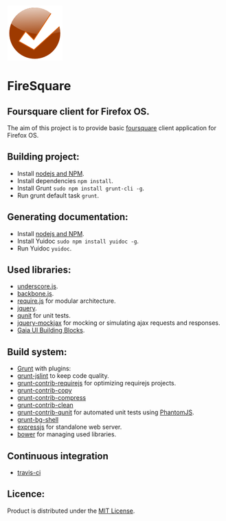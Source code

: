 ![icon](/src/ico/128.png)

FireSquare
==========

Foursquare client for Firefox OS.
---------------------------------
The aim of this project is to provide basic [foursquare](http://foursquare.com) client application for Firefox OS.

Building project:
-----------------------
* Install [nodejs and NPM](http://nodejs.org/download).
* Install dependencies `npm install`.
* Install Grunt `sudo npm install grunt-cli -g`.
* Run grunt default task `grunt`.

Generating documentation:
--------------------------
* Install [nodejs and NPM](http://nodejs.org/download).
* Install Yuidoc `sudo npm install yuidoc -g`.
* Run Yuidoc `yuidoc`.

Used libraries:
---------------
* [underscore.js](http://underscorejs.org/).
* [backbone.js](http://backbonejs.org/).
* [require.js](http://requirejs.org/) for modular architecture.
* [jquery](http://jquery.com/).
* [qunit](http://qunitjs.com/) for unit tests.
* [jquery-mockjax](http://github.com/appendto/jquery-mockjax) for mocking or simulating ajax requests and responses.
* [Gaia UI Building Blocks](http://github.com/mozilla-b2g/Gaia-UI-Building-Blocks).

Build system:
-------------
* [Grunt](http://gruntjs.com/)
with plugins:
* [grunt-jslint](https://github.com/stephenmathieson/grunt-jslint) to keep code quality.
* [grunt-contrib-requirejs](https://github.com/gruntjs/grunt-contrib-requirejs) for optimizing requirejs projects.
* [grunt-contrib-copy](http://github.com/gruntjs/grunt-contrib-copy)
* [grunt-contrib-compress](http://github.com/gruntjs/grunt-contrib-compress)
* [grunt-contrib-clean](http://github.com/gruntjs/grunt-contrib-clean)
* [grunt-contrib-qunit](http://github.com/gruntjs/grunt-contrib-qunit) for automated unit tests using [PhantomJS]().
* [grunt-bg-shell](http://github.com/rma4ok/grunt-bg-shell)
* [expressjs](http://expressjs.com/) for standalone web server.
* [bower](http://bower.io/) for managing used libraries.

Continuous integration
----------------------
* [travis-ci](http://travis-ci.org)

Licence:
----------------------
Product is distributed under the [MIT License](LICENSE).
